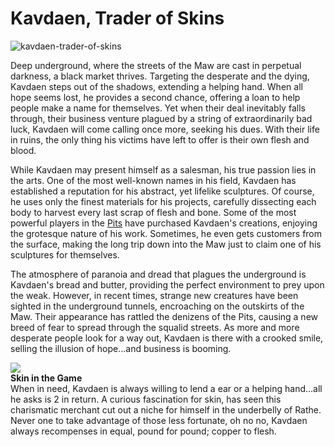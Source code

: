 # Kavdaen, Trader of Skins

![kavdaen-trader-of-skins](https://d2hl7maqck52px.cloudfront.net/heroes-of-rathe/kavdaen.webp)

Deep underground, where the streets of the Maw are cast in perpetual darkness, a black market thrives. Targeting the desperate and the dying, Kavdaen steps out of the shadows, extending a helping hand. When all hope seems lost, he provides a second chance, offering a loan to help people make a name for themselves. Yet when their deal inevitably falls through, their business venture plagued by a string of extraordinarily bad luck, Kavdaen will come calling once more, seeking his dues. With their life in ruins, the only thing his victims have left to offer is their own flesh and blood.

While Kavdaen may present himself as a salesman, his true passion lies in the arts. One of the most well-known names in his field, Kavdaen has established a reputation for his abstract, yet lifelike sculptures. Of course, he uses only the finest materials for his projects, carefully dissecting each body to harvest every last scrap of flesh and bone. Some of the most powerful players in the [Pits](../regions/rathe/pits/pits.md) have purchased Kavdaen's creations, enjoying the grotesque nature of his work. Sometimes, he even gets customers from the surface, making the long trip down into the Maw just to claim one of his sculptures for themselves.

The atmosphere of paranoia and dread that plagues the underground is Kavdaen's bread and butter, providing the perfect environment to prey upon the weak. However, in recent times, strange new creatures have been sighted in the underground tunnels, encroaching on the outskirts of the Maw. Their appearance has rattled the denizens of the Pits, causing a new breed of fear to spread through the squalid streets. As more and more desperate people look for a way out, Kavdaen is there with a crooked smile, selling the illusion of hope...and business is booming.

<div class="hero-container">
  <img src="https://d2hl7maqck52px.cloudfront.net/heroes-of-rathe/skin-in-the-game.webp" class="hero-icon" />
  <div class="hero-content">
    <b>Skin in the Game</b><br>
    When in need, Kavdaen is always willing to lend a ear or a helping hand...all he asks is 2 in return. A curious fascination for skin, has seen this charismatic merchant cut out a niche for himself in the underbelly of Rathe. Never one to take advantage of those less fortunate, oh no no, Kavdaen always recompenses in equal, pound for pound; copper to flesh.
  </div>
</div>
